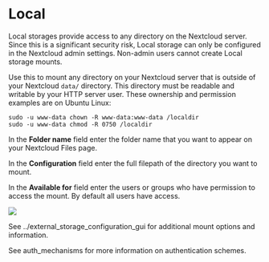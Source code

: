 Local
=====

Local storages provide access to any directory on the Nextcloud server.
Since this is a significant security risk, Local storage can only be
configured in the Nextcloud admin settings. Non-admin users cannot
create Local storage mounts.

Use this to mount any directory on your Nextcloud server that is outside
of your Nextcloud `data/` directory. This directory must be readable and
writable by your HTTP server user. These ownership and permission
examples are on Ubuntu Linux:

    sudo -u www-data chown -R www-data:www-data /localdir
    sudo -u www-data chmod -R 0750 /localdir

In the **Folder name** field enter the folder name that you want to
appear on your Nextcloud Files page.

In the **Configuration** field enter the full filepath of the directory
you want to mount.

In the **Available for** field enter the users or groups who have
permission to access the mount. By default all users have access.

![](images/local.png)

See ../external\_storage\_configuration\_gui for additional mount
options and information.

See auth\_mechanisms for more information on authentication schemes.
